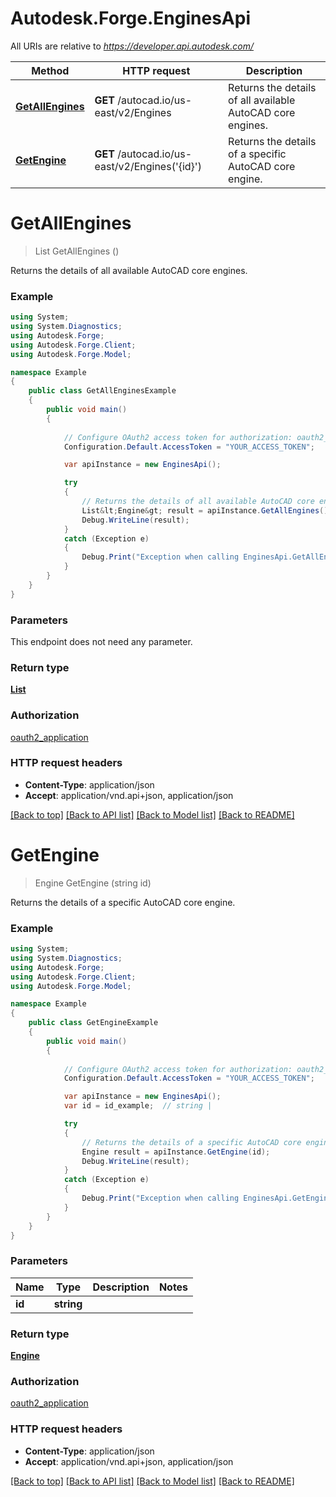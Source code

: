 # Autodesk.Forge.EnginesApi

All URIs are relative to *https://developer.api.autodesk.com/*

Method | HTTP request | Description
------------- | ------------- | -------------
[**GetAllEngines**](EnginesApi.md#getallengines) | **GET** /autocad.io/us-east/v2/Engines | Returns the details of all available AutoCAD core engines.
[**GetEngine**](EnginesApi.md#getengine) | **GET** /autocad.io/us-east/v2/Engines(&#39;{id}&#39;) | Returns the details of a specific AutoCAD core engine.


<a name="getallengines"></a>
# **GetAllEngines**
> List<Engine> GetAllEngines ()

Returns the details of all available AutoCAD core engines.

### Example
```csharp
using System;
using System.Diagnostics;
using Autodesk.Forge;
using Autodesk.Forge.Client;
using Autodesk.Forge.Model;

namespace Example
{
    public class GetAllEnginesExample
    {
        public void main()
        {
            
            // Configure OAuth2 access token for authorization: oauth2_application
            Configuration.Default.AccessToken = "YOUR_ACCESS_TOKEN";

            var apiInstance = new EnginesApi();

            try
            {
                // Returns the details of all available AutoCAD core engines.
                List&lt;Engine&gt; result = apiInstance.GetAllEngines();
                Debug.WriteLine(result);
            }
            catch (Exception e)
            {
                Debug.Print("Exception when calling EnginesApi.GetAllEngines: " + e.Message );
            }
        }
    }
}
```

### Parameters
This endpoint does not need any parameter.

### Return type

[**List<Engine>**](Engine.md)

### Authorization

[oauth2_application](../README.md#oauth2_application)

### HTTP request headers

 - **Content-Type**: application/json
 - **Accept**: application/vnd.api+json, application/json

[[Back to top]](#) [[Back to API list]](../README.md#documentation-for-api-endpoints) [[Back to Model list]](../README.md#documentation-for-models) [[Back to README]](../README.md)

<a name="getengine"></a>
# **GetEngine**
> Engine GetEngine (string id)

Returns the details of a specific AutoCAD core engine.

### Example
```csharp
using System;
using System.Diagnostics;
using Autodesk.Forge;
using Autodesk.Forge.Client;
using Autodesk.Forge.Model;

namespace Example
{
    public class GetEngineExample
    {
        public void main()
        {
            
            // Configure OAuth2 access token for authorization: oauth2_application
            Configuration.Default.AccessToken = "YOUR_ACCESS_TOKEN";

            var apiInstance = new EnginesApi();
            var id = id_example;  // string | 

            try
            {
                // Returns the details of a specific AutoCAD core engine.
                Engine result = apiInstance.GetEngine(id);
                Debug.WriteLine(result);
            }
            catch (Exception e)
            {
                Debug.Print("Exception when calling EnginesApi.GetEngine: " + e.Message );
            }
        }
    }
}
```

### Parameters

Name | Type | Description  | Notes
------------- | ------------- | ------------- | -------------
 **id** | **string**|  | 

### Return type

[**Engine**](Engine.md)

### Authorization

[oauth2_application](../README.md#oauth2_application)

### HTTP request headers

 - **Content-Type**: application/json
 - **Accept**: application/vnd.api+json, application/json

[[Back to top]](#) [[Back to API list]](../README.md#documentation-for-api-endpoints) [[Back to Model list]](../README.md#documentation-for-models) [[Back to README]](../README.md)

